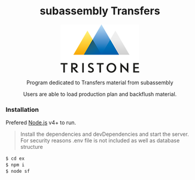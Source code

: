 <center><strong><h1>subassembly Transfers</h1></strong></center>


<p align="center">
  <img src="https://raw.githubusercontent.com/aramogs/bts/master/public/img/tristone_logo_head.png" />
</p>

<center><p>Program dedicated to Transfers material from subassembly </p></center>
<center><p>Users are able to load production plan and backflush material. </p></center>

### Installation

Prefered  [Node.js](https://nodejs.org/) v4+ to run.

>Install the dependencies and devDependencies and start the server.
>For security reasons .env file is not included as well as database structure

```sh
$ cd ex
$ npm i
$ node sf
```
